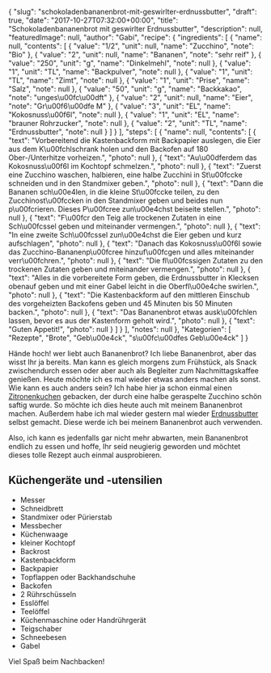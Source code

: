 {
    "slug": "schokoladenbananenbrot-mit-geswirlter-erdnussbutter",
    "draft": true,
    "date": "2017-10-27T07:32:00+00:00",
    "title": "Schokoladenbananenbrot mit geswirlter Erdnussbutter",
    "description": null,
    "featuredImage": null,
    "author": "Gabi",
    "recipe": {
        "ingredients": [
            {
                "name": null,
                "contents": [
                    {
                        "value": "1\/2",
                        "unit": null,
                        "name": "Zucchino",
                        "note": "Bio"
                    },
                    {
                        "value": "2",
                        "unit": null,
                        "name": "Bananen",
                        "note": "sehr reif"
                    },
                    {
                        "value": "250",
                        "unit": "g",
                        "name": "Dinkelmehl",
                        "note": null
                    },
                    {
                        "value": "1",
                        "unit": "TL",
                        "name": "Backpulver",
                        "note": null
                    },
                    {
                        "value": "1",
                        "unit": "TL",
                        "name": "Zimt",
                        "note": null
                    },
                    {
                        "value": "1",
                        "unit": "Prise",
                        "name": "Salz",
                        "note": null
                    },
                    {
                        "value": "50",
                        "unit": "g",
                        "name": "Backkakao",
                        "note": "unges\u00fc\u00dft"
                    },
                    {
                        "value": "2",
                        "unit": null,
                        "name": "Eier",
                        "note": "Gr\u00f6\u00dfe M"
                    },
                    {
                        "value": "3",
                        "unit": "EL",
                        "name": "Kokosnuss\u00f6l",
                        "note": null
                    },
                    {
                        "value": "1",
                        "unit": "EL",
                        "name": "brauner Rohrzucker",
                        "note": null
                    },
                    {
                        "value": "2",
                        "unit": "TL",
                        "name": "Erdnussbutter",
                        "note": null
                    }
                ]
            }
        ],
        "steps": [
            {
                "name": null,
                "contents": [
                    {
                        "text": "Vorbereitend die Kastenbackform mit Backpapier auslegen, die Eier aus dem K\u00fchlschrank holen und den Backofen auf 180 Ober-\/Unterhitze vorheizen.",
                        "photo": null
                    },
                    {
                        "text": "Au\u00dferdem das Kokosnuss\u00f6l im Kochtopf schmelzen.",
                        "photo": null
                    },
                    {
                        "text": "Zuerst eine Zucchino waschen, halbieren, eine halbe Zucchini in St\u00fccke schneiden und in den Standmixer geben.",
                        "photo": null
                    },
                    {
                        "text": "Dann die Bananen sch\u00e4len, in die kleine St\u00fccke teilen, zu den Zucchinost\u00fccken in den Standmixer geben und beides nun p\u00fcrieren. Dieses P\u00fcree zun\u00e4chst beiseite stellen.",
                        "photo": null
                    },
                    {
                        "text": "F\u00fcr den Teig alle trockenen Zutaten in eine Sch\u00fcssel geben und miteinander vermengen.",
                        "photo": null
                    },
                    {
                        "text": "In eine zweite Sch\u00fcssel zun\u00e4chst die Eier geben und kurz aufschlagen",
                        "photo": null
                    },
                    {
                        "text": "Danach das Kokosnuss\u00f6l sowie das Zucchino-Bananenp\u00fcree  hinzuf\u00fcgen und alles miteinander verr\u00fchren.",
                        "photo": null
                    },
                    {
                        "text": "Die fl\u00fcssigen Zutaten zu den trockenen Zutaten geben und miteinander vermengen.",
                        "photo": null
                    },
                    {
                        "text": "Alles in die vorbereitete Form geben, die Erdnussbutter in Klecksen obenauf geben und mit einer Gabel leicht in die Oberfl\u00e4che swirlen.",
                        "photo": null
                    },
                    {
                        "text": "Die Kastenbackform auf den mittleren Einschub des vorgeheizten Backofens geben und 45 Minuten bis 50 Minuten backen.",
                        "photo": null
                    },
                    {
                        "text": "Das Bananenbrot etwas ausk\u00fchlen lassen, bevor es aus der Kastenform geholt wird.",
                        "photo": null
                    },
                    {
                        "text": "Guten Appetit!",
                        "photo": null
                    }
                ]
            }
        ],
        "notes": null
    },
    "Kategorien": [
        "Rezepte",
        "Brote",
        "Geb\u00e4ck",
        "s\u00fc\u00dfes Geb\u00e4ck"
    ]
}

Hände hoch! wer liebt auch Bananenbrot? Ich liebe Bananenbrot, aber das wisst Ihr ja bereits. Man kann es gleich morgens zum Frühstück, als Snack zwischendurch essen oder aber auch als Begleiter zum Nachmittagskaffee genießen. Heute möchte ich es mal wieder etwas anders machen als sonst. Wie kann es auch anders sein? Ich habe hier ja schon einmal einen [Zitronenkuchen](http://kochfokus.de/artikel/herrlich-saftiger-sommerlicher-zitronenkuchen/ "Zitronenkuchen")
gebacken, der durch eine halbe geraspelte Zucchino schön saftig wurde. So möchte ich dies heute auch mit meinem Bananenbrot machen. Außerdem habe ich mal wieder gestern mal wieder [Erdnussbutter](https://kochfokus.de/artikel/erdnussbutter-selber-machen/ "Erdnussbutter") selbst gemacht. Diese werde ich bei meinem Bananenbrot auch verwenden.

Also, ich kann es jedenfalls gar nicht mehr abwarten, mein Bananenbrot endlich zu essen und hoffe, Ihr seid neugierig geworden und möchtet dieses tolle Rezept auch einmal ausprobieren.

## Küchengeräte und -utensilien

 - Messer
 - Schneidbrett
 - Standmixer oder Pürierstab
 - Messbecher
 - Küchenwaage
 - kleiner Kochtopf
 - Backrost
 - Kastenbackform
 - Backpapier
 - Topflappen oder Backhandschuhe
 - Backofen
 - 2 Rührschüsseln
 - Esslöffel
 - Teelöffel
 - Küchenmaschine oder Handrührgerät
 - Teigschaber
 - Schneebesen
 - Gabel

Viel Spaß beim Nachbacken!